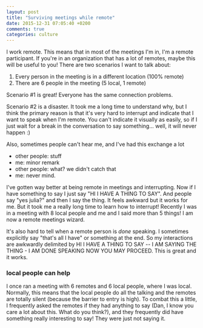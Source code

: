 ```yaml
---
layout: post
title: "Surviving meetings while remote"
date: 2015-12-31 07:05:40 +0200
comments: true
categories: culture
---
```


I work remote. This means that in most of the meetings I'm in, I'm a remote participant. If you're in an organization that has a lot of remotes, maybe this will be useful to you! There are two scenarios I want to talk about:
 
1. Every person in the meeting is in a different location (100% remote)
1. There are 6 people in the meeting (5 local, 1 remote)

Scenario #1 is great! Everyone has the same connection problems.

Scenario #2 is a disaster. It took me a long time to understand why, but I think the primary reason is that it's very hard to interrupt and indicate that I want to speak when I'm remote. You can't indicate it visually as easily, so if I just wait for a break in the conversation to say something... well, it will never happen :)

Also, sometimes people can't hear me, and I've had this exchange a lot

* other people: stuff
* me: minor remark
* other people: what? we didn't catch that
* me: never mind.

I've gotten way better at being remote in meetings and interrupting. Now if I have something to say I just say "HI I HAVE A THING TO SAY". And people say "yes julia?" and then I say the thing. It feels awkward but it works for me. But it took me a really long time to learn how to interrupt! Recently I was in a meeting with 8 local people and me and I said more than 5 things! I am now a remote meetings wizard.

It's also hard to tell when a remote person is *done* speaking. I sometimes explicitly say "that's all I have" or something at the end. So my interactions are awkwardly delimited by HI I HAVE A THING TO SAY -- I AM SAYING THE THING - I AM DONE SPEAKING NOW YOU MAY PROCEED. This is great and it works.

### local people can help

I once ran a meeting with 6 remotes and 6 local people, where I was local. Normally, this means that the local people do all the talking and the remotes are totally silent (because the barrier to entry is high). To combat this a little, I frequently asked the remotes if they had anything to say (Dan, I know you care a lot about this. What do you think?), and they frequently did have something really interesting to say! They were just not saying it.